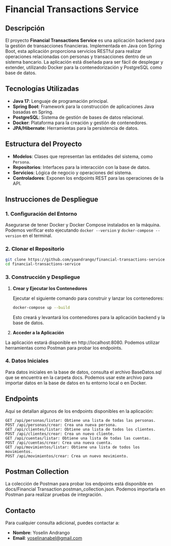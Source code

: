 # Financial Transactions Service

## Descripción

El proyecto **Financial Transactions Service** es una aplicación backend para la gestión de transacciones financieras. Implementada en Java con Spring Boot, esta aplicación proporciona servicios RESTful para realizar operaciones relacionadas con personas y transacciones dentro de un sistema bancario. La aplicación está diseñada para ser fácil de desplegar y extender, utilizando Docker para la contenedorización y PostgreSQL como base de datos.

## Tecnologías Utilizadas

- **Java 17**: Lenguaje de programación principal.
- **Spring Boot**: Framework para la construcción de aplicaciones Java basadas en Spring.
- **PostgreSQL**: Sistema de gestión de bases de datos relacional.
- **Docker**: Plataforma para la creación y gestión de contenedores.
- **JPA/Hibernate**: Herramientas para la persistencia de datos.

## Estructura del Proyecto

- **Modelos**: Clases que representan las entidades del sistema, como `Persona`.
- **Repositorios**: Interfaces para la interacción con la base de datos.
- **Servicios**: Lógica de negocio y operaciones del sistema.
- **Controladores**: Exponen los endpoints REST para las operaciones de la API.

## Instrucciones de Despliegue

### 1. Configuración del Entorno

Asegurarse de tener Docker y Docker Compose instalados en la máquina. Podemos verificar esto ejecutando `docker --version` y `docker-compose --version` en el terminal.

### 2. Clonar el Repositorio

```bash
git clone https://github.com/yaandrango/financial-transactions-service.git
cd financial-transactions-service
```

### 3. Construcción y Despliegue

1. **Crear y Ejecutar los Contenedores**

   Ejecutar el siguiente comando para construir y lanzar los contenedores:

   ```bash
   docker-compose up --build
   ```
   Esto creará y levantará los contenedores para la aplicación backend y la base de datos.

2. **Acceder a la Aplicación**

La aplicación estará disponible en http://localhost:8080. Podemos utilizar herramientas como Postman para probar los endpoints.

### 4. Datos Iniciales

Para datos iniciales en la base de datos, consulta el archivo BaseDatos.sql que se encuentra en la carpeta docs. Podemos usar este archivo para importar datos en la base de datos en tu entorno local o en Docker.

## Endpoints

Aquí se detallan algunos de los endpoints disponibles en la aplicación:

    GET /api/personas/listar: Obtiene una lista de todas las personas.
    POST /api/personas/crear: Crea una nueva persona.
    GET /api/clientes/listar: Obtiene una lista de todos los clientes.
    POST /api/clientes/crear: Crea un nuevo cliente.
    GET /api/cuentas/listar: Obtiene una lista de todas las cuentas.
    POST /api/cuentas/crear: Crea una nueva cuenta.
    GET /api/movimientos/listar: Obtiene una lista de todos los movimientos.
    POST /api/movimientos/crear: Crea un nuevo movimiento.

## Postman Collection

La colección de Postman para probar los endpoints está disponible en docs/Financial Transaction.postman_collection.json. Podemos importarla en Postman para realizar pruebas de integración.

## Contacto

Para cualquier consulta adicional, puedes contactar a:

- **Nombre**: Yoselin Andrango
- **Email**: yoselinanabel@gmail.com
